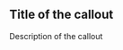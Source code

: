 <section class="au-callout">
    <h2 class="au-callout__heading au-callout__heading--sronly">Title of the callout</h2>
    <p>Description of the callout</p>
</section>